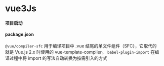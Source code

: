 # vue3Js

#### 项目启动

#### package.json
`@vue/compiler-sfc` 用于编译项目中 .vue 结尾的单文件组件（SFC），它取代的就是 Vue.js 2.x 时使用的 vue-template-compiler。
`babel-plugin-import` 在编译过程中将 import 的写法自动转换为按需引入的方式
